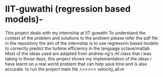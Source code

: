 # IIT-guwathi (regression based models)-
This project deals with my internship at IIT guwathi
To understand the context of the problem and solutions to the problem please refer the pdf file in the repository
the aim of the internship is to use regression based models to correctly predict the turbine efficiency in the language octave/matlab
Most of the ideas used are adapted from andrew ng's ml class that i was taking in those days, this project shows my implementation
of the ideas i have learnt on a real world problem that can help save time and is also accurate.
to run the project main file >>>>>>  velocity_all.m
